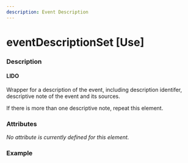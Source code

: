 ```yaml
---
description: Event Description
---
```


# eventDescriptionSet \[Use\]

### Description

#### LIDO

Wrapper for a description of the event, including description identifer, descriptive note of the event and its sources.

If there is more than one descriptive note, repeat this element.

### Attributes

_No attribute is currently defined for this element._

### Example

```text

```

